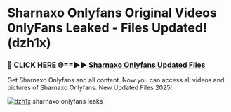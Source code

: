# Sharnaxo Onlyfans Original Videos 0nlyFans Leaked - Files Updated! (dzh1x)

<h3>🔴 CLICK HERE 🌐==►► <a href="https://tinyurl.com/2wckxsce" rel="nofollow">Sharnaxo Onlyfans Updated Files</a></h3>

Get Sharnaxo Onlyfans and all content. Now you can access all videos and pictures of Sharnaxo Onlyfans. New Updated Files 2025!

[![dzh1x](https://i.imgur.com/AFduVYN.gif)](https://tinyurl.com/2wckxsce)
sharnaxo onlyfans leaks